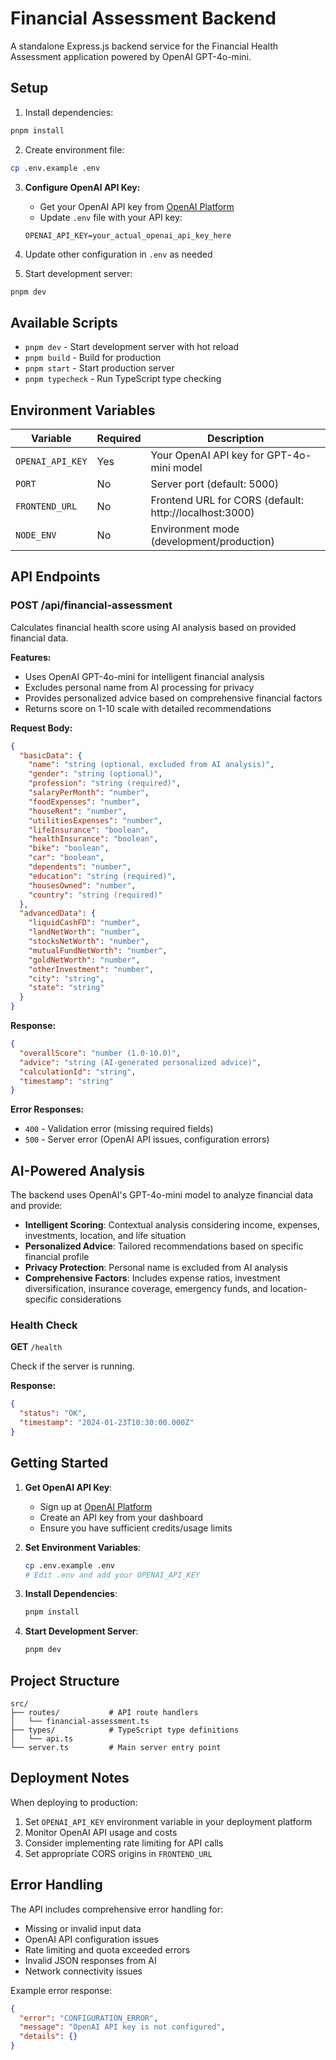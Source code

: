 # Financial Assessment Backend

A standalone Express.js backend service for the Financial Health Assessment application powered by OpenAI GPT-4o-mini.

## Setup

1. Install dependencies:
```bash
pnpm install
```

2. Create environment file:
```bash
cp .env.example .env
```

3. **Configure OpenAI API Key:**
   - Get your OpenAI API key from [OpenAI Platform](https://platform.openai.com/account/api-keys)
   - Update `.env` file with your API key:
   ```
   OPENAI_API_KEY=your_actual_openai_api_key_here
   ```

4. Update other configuration in `.env` as needed

5. Start development server:
```bash
pnpm dev
```

## Available Scripts

- `pnpm dev` - Start development server with hot reload
- `pnpm build` - Build for production
- `pnpm start` - Start production server
- `pnpm typecheck` - Run TypeScript type checking

## Environment Variables

| Variable | Required | Description |
|----------|----------|-------------|
| `OPENAI_API_KEY` | Yes | Your OpenAI API key for GPT-4o-mini model |
| `PORT` | No | Server port (default: 5000) |
| `FRONTEND_URL` | No | Frontend URL for CORS (default: http://localhost:3000) |
| `NODE_ENV` | No | Environment mode (development/production) |

## API Endpoints

### POST /api/financial-assessment

Calculates financial health score using AI analysis based on provided financial data.

**Features:**
- Uses OpenAI GPT-4o-mini for intelligent financial analysis
- Excludes personal name from AI processing for privacy
- Provides personalized advice based on comprehensive financial factors
- Returns score on 1-10 scale with detailed recommendations

**Request Body:**
```json
{
  "basicData": {
    "name": "string (optional, excluded from AI analysis)",
    "gender": "string (optional)",
    "profession": "string (required)",
    "salaryPerMonth": "number",
    "foodExpenses": "number",
    "houseRent": "number",
    "utilitiesExpenses": "number",
    "lifeInsurance": "boolean",
    "healthInsurance": "boolean",
    "bike": "boolean",
    "car": "boolean",
    "dependents": "number",
    "education": "string (required)",
    "housesOwned": "number",
    "country": "string (required)"
  },
  "advancedData": {
    "liquidCashFD": "number",
    "landNetWorth": "number",
    "stocksNetWorth": "number",
    "mutualFundNetWorth": "number",
    "goldNetWorth": "number",
    "otherInvestment": "number",
    "city": "string",
    "state": "string"
  }
}
```

**Response:**
```json
{
  "overallScore": "number (1.0-10.0)",
  "advice": "string (AI-generated personalized advice)",
  "calculationId": "string",
  "timestamp": "string"
}
```

**Error Responses:**
- `400` - Validation error (missing required fields)
- `500` - Server error (OpenAI API issues, configuration errors)

## AI-Powered Analysis

The backend uses OpenAI's GPT-4o-mini model to analyze financial data and provide:

- **Intelligent Scoring**: Contextual analysis considering income, expenses, investments, location, and life situation
- **Personalized Advice**: Tailored recommendations based on specific financial profile
- **Privacy Protection**: Personal name is excluded from AI analysis
- **Comprehensive Factors**: Includes expense ratios, investment diversification, insurance coverage, emergency funds, and location-specific considerations

### Health Check

**GET** `/health`

Check if the server is running.

**Response:**
```json
{
  "status": "OK",
  "timestamp": "2024-01-23T10:30:00.000Z"
}
```

## Getting Started

1. **Get OpenAI API Key**: 
   - Sign up at [OpenAI Platform](https://platform.openai.com/)
   - Create an API key from your dashboard
   - Ensure you have sufficient credits/usage limits

2. **Set Environment Variables**:
   ```bash
   cp .env.example .env
   # Edit .env and add your OPENAI_API_KEY
   ```

3. **Install Dependencies**:
   ```bash
   pnpm install
   ```

4. **Start Development Server**:
   ```bash
   pnpm dev
   ```

## Project Structure

```
src/
├── routes/           # API route handlers
│   └── financial-assessment.ts
├── types/            # TypeScript type definitions
│   └── api.ts
└── server.ts         # Main server entry point
```

## Deployment Notes

When deploying to production:

1. Set `OPENAI_API_KEY` environment variable in your deployment platform
2. Monitor OpenAI API usage and costs
3. Consider implementing rate limiting for API calls
4. Set appropriate CORS origins in `FRONTEND_URL`

## Error Handling

The API includes comprehensive error handling for:

- Missing or invalid input data
- OpenAI API configuration issues
- Rate limiting and quota exceeded errors
- Invalid JSON responses from AI
- Network connectivity issues

Example error response:
```json
{
  "error": "CONFIGURATION_ERROR",
  "message": "OpenAI API key is not configured",
  "details": {}
}
```
